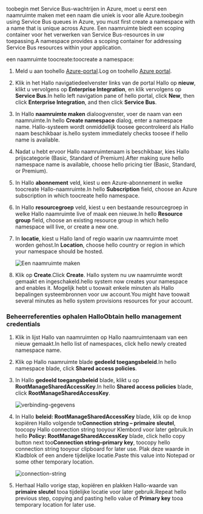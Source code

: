 <span data-ttu-id="2c783-101">toobegin met Service Bus-wachtrijen in Azure, moet u eerst een naamruimte maken met een naam die uniek is voor alle Azure.</span><span class="sxs-lookup"><span data-stu-id="2c783-101">toobegin using Service Bus queues in Azure, you must first create a namespace with a name that is unique across Azure.</span></span> <span data-ttu-id="2c783-102">Een naamruimte biedt een scoping container voor het verwerken van Service Bus-resources in uw toepassing.</span><span class="sxs-lookup"><span data-stu-id="2c783-102">A namespace provides a scoping container for addressing Service Bus resources within your application.</span></span>

<span data-ttu-id="2c783-103">een naamruimte toocreate:</span><span class="sxs-lookup"><span data-stu-id="2c783-103">toocreate a namespace:</span></span>

1. <span data-ttu-id="2c783-104">Meld u aan toohello [Azure-portal][Azure portal].</span><span class="sxs-lookup"><span data-stu-id="2c783-104">Log on toohello [Azure portal][Azure portal].</span></span>
2. <span data-ttu-id="2c783-105">Klik in het Hallo navigatiedeelvenster links van de portal Hallo op **nieuw**, klikt u vervolgens op **Enterprise Integration**, en klik vervolgens op **Service Bus**.</span><span class="sxs-lookup"><span data-stu-id="2c783-105">In hello left navigation pane of hello portal, click **New**, then click **Enterprise Integration**, and then click **Service Bus**.</span></span>
3. <span data-ttu-id="2c783-106">In Hallo **naamruimte maken** dialoogvenster, voer de naam van een naamruimte.</span><span class="sxs-lookup"><span data-stu-id="2c783-106">In hello **Create namespace** dialog, enter a namespace name.</span></span> <span data-ttu-id="2c783-107">Hallo-systeem wordt onmiddellijk toosee gecontroleerd als Hallo naam beschikbaar is.</span><span class="sxs-lookup"><span data-stu-id="2c783-107">hello system immediately checks toosee if hello name is available.</span></span>
4. <span data-ttu-id="2c783-108">Nadat u hebt ervoor Hallo naamruimtenaam is beschikbaar, kies Hallo prijscategorie (Basic, Standard of Premium).</span><span class="sxs-lookup"><span data-stu-id="2c783-108">After making sure hello namespace name is available, choose hello pricing tier (Basic, Standard, or Premium).</span></span>
5. <span data-ttu-id="2c783-109">In Hallo **abonnement** veld, kiest u een Azure-abonnement in welke toocreate Hallo-naamruimte.</span><span class="sxs-lookup"><span data-stu-id="2c783-109">In hello **Subscription** field, choose an Azure subscription in which toocreate hello namespace.</span></span>
6. <span data-ttu-id="2c783-110">In Hallo **resourcegroep** veld, kiest u een bestaande resourcegroep in welke Hallo naamruimte live of maak een nieuwe.</span><span class="sxs-lookup"><span data-stu-id="2c783-110">In hello **Resource group** field, choose an existing resource group in which hello namespace will live, or create a new one.</span></span>      
7. <span data-ttu-id="2c783-111">In **locatie**, kiest u Hallo land of regio waarin uw naamruimte moet worden gehost.</span><span class="sxs-lookup"><span data-stu-id="2c783-111">In **Location**, choose hello country or region in which your namespace should be hosted.</span></span>
   
    ![Een naamruimte maken][create-namespace]
8. <span data-ttu-id="2c783-113">Klik op **Create**.</span><span class="sxs-lookup"><span data-stu-id="2c783-113">Click **Create**.</span></span> <span data-ttu-id="2c783-114">Hallo system nu uw naamruimte wordt gemaakt en ingeschakeld.</span><span class="sxs-lookup"><span data-stu-id="2c783-114">hello system now creates your namespace and enables it.</span></span> <span data-ttu-id="2c783-115">Mogelijk hebt u toowait enkele minuten als Hallo bepalingen systeembronnen voor uw account.</span><span class="sxs-lookup"><span data-stu-id="2c783-115">You might have toowait several minutes as hello system provisions resources for your account.</span></span>

### <a name="obtain-hello-management-credentials"></a><span data-ttu-id="2c783-116">Beheerreferenties ophalen Hallo</span><span class="sxs-lookup"><span data-stu-id="2c783-116">Obtain hello management credentials</span></span>

1. <span data-ttu-id="2c783-117">Klik in lijst Hallo van naamruimten op Hallo naamruimtenaam van een nieuw gemaakt.</span><span class="sxs-lookup"><span data-stu-id="2c783-117">In hello list of namespaces, click hello newly created namespace name.</span></span>
2. <span data-ttu-id="2c783-118">Klik op Hallo naamruimte blade **gedeeld toegangsbeleid**.</span><span class="sxs-lookup"><span data-stu-id="2c783-118">In hello namespace blade, click **Shared access policies**.</span></span>
3. <span data-ttu-id="2c783-119">In Hallo **gedeeld toegangsbeleid** blade, klikt u op **RootManageSharedAccessKey**.</span><span class="sxs-lookup"><span data-stu-id="2c783-119">In hello **Shared access policies** blade, click **RootManageSharedAccessKey**.</span></span>
   
    ![verbinding-gegevens][connection-info]
4. <span data-ttu-id="2c783-121">In Hallo **beleid: RootManageSharedAccessKey** blade, klik op de knop kopiëren Hallo volgende te**Connection string – primaire sleutel**, toocopy Hallo connection string tooyour Klembord voor later gebruik.</span><span class="sxs-lookup"><span data-stu-id="2c783-121">In hello **Policy: RootManageSharedAccessKey** blade, click hello copy button next too**Connection string–primary key**, toocopy hello connection string tooyour clipboard for later use.</span></span> <span data-ttu-id="2c783-122">Plak deze waarde in Kladblok of een andere tijdelijke locatie.</span><span class="sxs-lookup"><span data-stu-id="2c783-122">Paste this value into Notepad or some other temporary location.</span></span>
   
    ![connection-string][connection-string]

5. <span data-ttu-id="2c783-124">Herhaal Hallo vorige stap, kopiëren en plakken Hallo-waarde van **primaire sleutel** tooa tijdelijke locatie voor later gebruik.</span><span class="sxs-lookup"><span data-stu-id="2c783-124">Repeat hello previous step, copying and pasting hello value of **Primary key** tooa temporary location for later use.</span></span>

<!--Image references-->

[create-namespace]: ./media/service-bus-create-namespace-portal/create-namespace.png
[connection-info]: ./media/service-bus-create-namespace-portal/connection-info.png
[connection-string]: ./media/service-bus-create-namespace-portal/connection-string.png
[Azure portal]: https://portal.azure.com
